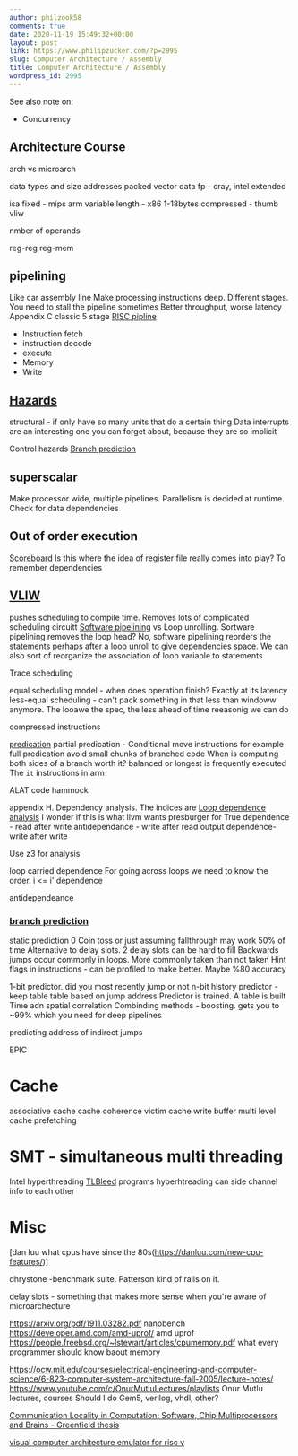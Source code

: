 ```yaml
---
author: philzook58
comments: true
date: 2020-11-19 15:49:32+00:00
layout: post
link: https://www.philipzucker.com/?p=2995
slug: Computer Architecture / Assembly
title: Computer Architecture / Assembly
wordpress_id: 2995
---
```


See also note on:
- Concurrency

## Architecture Course

arch vs microarch


data types and size
addresses
packed vector data
fp - cray, intel extended

isa
fixed - mips arm
variable length - x86 1-18bytes
compressed - thumb
vliw

nmber of operands

reg-reg
reg-mem



## pipelining
Like car assembly line
Make processing instructions deep. Different stages. You need to stall the pipeline sometimes
Better throughput, worse latency
Appendix C
classic 5 stage [RISC pipline](https://en.wikipedia.org/wiki/Classic_RISC_pipeline)
- Instruction fetch
- instruction decode
- execute
- Memory
- Write


## [Hazards](https://en.wikipedia.org/wiki/Hazard_(computer_architecture))
structural - if only have so many units that do a certain thing
Data
interrupts are an interesting one you can forget about, because they are so implicit

Control hazards
[Branch prediction](https://en.wikipedia.org/wiki/Branch_predictor)

## superscalar
Make processor wide, multiple pipelines.
Parallelism is decided at runtime. Check for data dependencies



## Out of order execution
[Scoreboard](https://en.wikipedia.org/wiki/Scoreboarding)
Is this where the idea of register file really comes into play?
To remember dependencies

## [VLIW](https://en.wikipedia.org/wiki/Very_long_instruction_word)
pushes scheduling to compile time. Removes lots of complicated scheduling circuitt
[Software pipelining](https://en.wikipedia.org/wiki/Software_pipelining) vs Loop unrolling. Sortware pipelining removes the loop head? No, software pipelining reorders the statements perhaps after a loop unroll to give dependencies space. We can also sort of reorganize the association of loop variable to statements 

Trace scheduling 

equal scheduling model - when does operation finish? Exactly at its latency
less-equal scheduling - can't pack something in that less than windoww anymore. The looawe the spec, the less ahead of time reeasonig we can do

compressed instructions

[predication](https://en.wikipedia.org/wiki/Predication_(computer_architecture))
partial predication - Conditional move instructions for example
full predication
avoid small chunks of branched code
When is computing both sides of a branch worth it? balanced or longest is frequently executed
The `it` instructions in arm


ALAT
code hammock

appendix H. 
Dependency analysis. The indices are 
[Loop dependence analysis](https://en.wikipedia.org/wiki/Loop_dependence_analysis)
I wonder if this is what llvm wants presburger for
True dependence - read after write
antidependance - write after read
output dependence- write after write

Use z3 for analysis

loop carried dependence
For going across loops we need to know the order. 
i <= i' dependence

antidependeance

### [branch prediction](https://en.wikipedia.org/wiki/Branch_predictor)
static prediction 0 Coin toss or just assuming fallthrough may work 50% of time
Alternative to delay slots. 2 delay slots can be hard to fill
Backwards jumps occur commonly in loops. More commonly taken than not taken
Hint flags in instructions - can be profiled to make better. Maybe %80 accuracy

1-bit predictor. did you most recently jump or not
n-bit history predictor - keep table
table based on jump address
Predictor is trained. A table is built
Time adn spatial correlation
Combinding methods - boosting. gets you to ~99% which you need for deep pipelines

predicting address of indirect jumps

EPIC

# Cache
associative cache
cache coherence
victim cache
write buffer
multi level cache
prefetching


# SMT - simultaneous multi threading
Intel hyperthreading
[TLBleed](https://www.blackhat.com/us-18/briefings/schedule/#tlbleed-when-protecting-your-cpu-caches-is-not-enough-10149/) programs hyperhtreading can side channel info to each other



# Misc

[dan luu what cpus have since the 80s(https://danluu.com/new-cpu-features/)]

dhrystone -benchmark suite. Patterson kind of rails on it.

delay slots - something that makes more sense when you're aware of microarchecture


https://arxiv.org/pdf/1911.03282.pdf nanobench
https://developer.amd.com/amd-uprof/ amd uprof
https://people.freebsd.org/~lstewart/articles/cpumemory.pdf what every programmer should know baout memory



<https://ocw.mit.edu/courses/electrical-engineering-and-computer-science/6-823-computer-system-architecture-fall-2005/lecture-notes/>
<https://www.youtube.com/c/OnurMutluLectures/playlists> Onur Mutlu lectures, courses
Should I do Gem5, verilog, vhdl, other?

[Communication Locality in Computation: Software, Chip Multiprocessors and Brains - Greenfield thesis](https://www.cl.cam.ac.uk/~swm11/research/dd-daniel-greenfield.pdf)


[visual computer architecture emulator for risc v](https://github.com/mortbopet/Ripes)